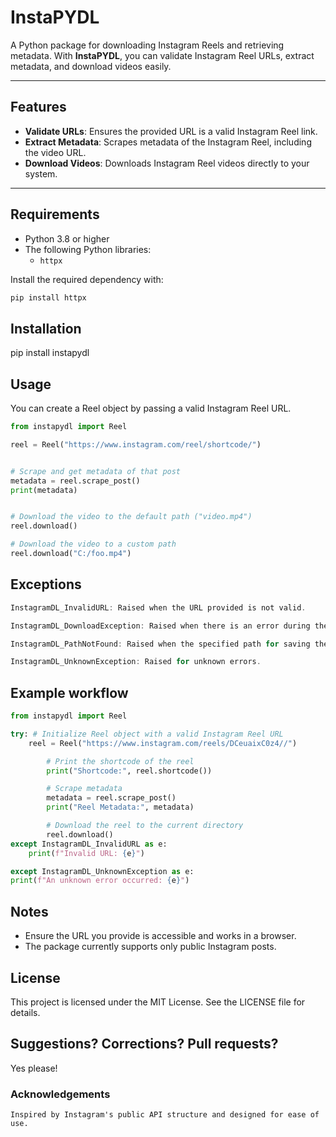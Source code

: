 # InstaPYDL

A Python package for downloading Instagram Reels and retrieving metadata. With **InstaPYDL**, you can validate Instagram Reel URLs, extract metadata, and download videos easily.

---

## Features

- **Validate URLs**: Ensures the provided URL is a valid Instagram Reel link.
- **Extract Metadata**: Scrapes metadata of the Instagram Reel, including the video URL.
- **Download Videos**: Downloads Instagram Reel videos directly to your system.

---

## Requirements

- Python 3.8 or higher
- The following Python libraries:
  - `httpx`

Install the required dependency with:

```bash
pip install httpx
```

## Installation

pip install instapydl

## Usage

You can create a Reel object by passing a valid Instagram Reel URL.

```py
from instapydl import Reel

reel = Reel("https://www.instagram.com/reel/shortcode/")


# Scrape and get metadata of that post
metadata = reel.scrape_post()
print(metadata)


# Download the video to the default path ("video.mp4")
reel.download()

# Download the video to a custom path
reel.download("C:/foo.mp4")
```

## Exceptions

```js
InstagramDL_InvalidURL: Raised when the URL provided is not valid.

InstagramDL_DownloadException: Raised when there is an error during the download process.

InstagramDL_PathNotFound: Raised when the specified path for saving the video is not found.

InstagramDL_UnknownException: Raised for unknown errors.
```

## Example workflow

```py
from instapydl import Reel

try: # Initialize Reel object with a valid Instagram Reel URL
    reel = Reel("https://www.instagram.com/reels/DCeuaixC0z4//")

        # Print the shortcode of the reel
        print("Shortcode:", reel.shortcode())

        # Scrape metadata
        metadata = reel.scrape_post()
        print("Reel Metadata:", metadata)

        # Download the reel to the current directory
        reel.download()
except InstagramDL_InvalidURL as e:
    print(f"Invalid URL: {e}")

except InstagramDL_UnknownException as e:
print(f"An unknown error occurred: {e}")
```

## Notes

- Ensure the URL you provide is accessible and works in a browser.
- The package currently supports only public Instagram posts.

## License

This project is licensed under the MIT License. See the LICENSE file for details.

## Suggestions? Corrections? Pull requests?

Yes please!

### Acknowledgements

    Inspired by Instagram's public API structure and designed for ease of use.
